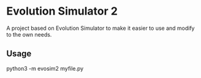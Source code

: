 # Evolution Simulator 2

A project based on Evolution Simulator to make it easier to use and modify to the own needs.

## Usage

python3 -m evosim2 myfile.py
